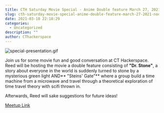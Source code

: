 ```yaml
---
title: CTH Saturday Movie Special - Anime Double feature March 27, 2021 Noon
slug: cth-saturday-movie-special-anime-double-feature-march-27-2021-noon
date: 2021-03-10 22:18:29
categories:
  - Uncategorized
description: ""
author: CThackerspace
---
```



![special-presentation.gif](/uploads/2021/03/special-presentation.gif)

Join us for some movie fun and good conversation at CT Hackerspace. Reed will be hosting the movie a double feature consisting of **"Dr. Stone"**, a story about everyone in the world is suddenly turned to stone by a mysterious green light AND** "Steins' Gate"** where a group build a time machine from a microwave and travel through a theoretical exploration of time travel theory with scifi thrown in.

Afterwards, Reed will sake suggestions for future ideas!

[Meetup Link](https://www.meetup.com/CT-Hackerspace/events/276862463)
